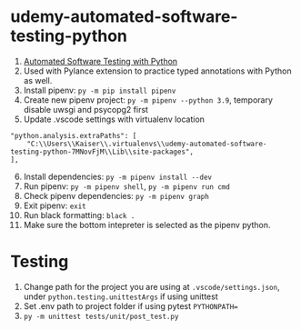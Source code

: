 # udemy-automated-software-testing-python
1. [Automated Software Testing with Python](https://www.udemy.com/course/automated-software-testing-with-python/)
2. Used with Pylance extension to practice typed annotations with Python as well.
3. Install pipenv: `py -m pip install pipenv`
4. Create new pipenv project: `py -m pipenv --python 3.9`, temporary disable uwsgi and psycopg2 first
5. Update .vscode settings with virtualenv location
```
"python.analysis.extraPaths": [
    "C:\\Users\\Kaiser\\.virtualenvs\\udemy-automated-software-testing-python-7MNovFjM\\Lib\\site-packages",
],
```
6. Install dependencies: `py -m pipenv install --dev`
7. Run pipenv: `py -m pipenv shell`, `py -m pipenv run cmd`
8. Check pipenv dependencies: `py -m pipenv graph`
9. Exit pipenv: `exit`
10. Run black formatting: `black .`
11. Make sure the bottom intepreter is selected as the pipenv python.


# Testing
1. Change path for the project you are using at `.vscode/settings.json`, under `python.testing.unittestArgs` if using unittest
2. Set .env path to project folder if using pytest `PYTHONPATH=`
3. `py -m unittest tests/unit/post_test.py`
